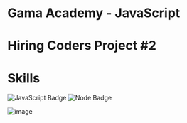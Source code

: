 # Gama Academy - JavaScript

# Hiring Coders Project #2

# Skills
![JavaScript Badge](https://img.shields.io/badge/JavaScript-F7DF1E?style=for-the-badge&logo=javascript&logoColor=black)
![Node Badge](https://img.shields.io/badge/Node.js-43853D?style=for-the-badge&logo=node.js&logoColor=white)

![image](https://user-images.githubusercontent.com/65916297/125559439-e36582c1-8373-4175-9d96-069bf39246a9.png)



